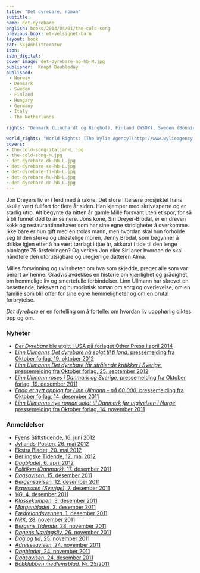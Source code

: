 ```yaml
---
title: "Det dyrebare, roman"
subtitle: 
name: det-dyrebare
english: books/2014/04/01/the-cold-song
previous_book: et-velsignet-barn
layout: book
cat: Skjønnlitteratur
isbn: 
isbn_digital: 
cover_image: det-dyrebare-no-hb-M.jpg
publisher:  Knopf Doubleday 
published:
 - Norway
 - Denmark
 - Sweden
 - Finland
 - Hungary
 - Germany
 - Italy
 - The Netherlands
 
rights: "Denmark (Lindhardt og Ringhof), Finland (WSOY), Sweden (Bonniers), France (Actes Sud), Spain (Galaxia Gutenberg), Netherlands (De Bezige Bij Antwerpen), Hungary (Scolar Kiadó), Germany (Luchterhand), Italy (Guanda), Estonia (Eesti Raamat), USA (Other Press), Lithuania (Gimtasis Zodis), Romania (Editura All)"

world_rights: "World Rights: [The Wylie Agency](http://www.wylieagency.com/)"
covers:
- the-cold-song-italian-L.jpg
- the-cold-song-M.jpg
- det-dyrebare-dk-hb-L.jpg
- det-dyrebare-se-hb-L.jpg
- det-dyrebare-fi-hb-L.jpg
- det-dyrebare-hu-hb-L.jpg
- det-dyrebare-de-hb-L.jpg
---
```

Jon Dreyers liv er i ferd med å rakne. Det store litterære prosjektet hans skulle vært fullført for flere år siden. Han kjemper med skrivesperre og er stadig utro. Alt begynte da nitten år gamle Mille forsvant uten et spor, for så å bli funnet død to år seinere. Jons kone, Siri Dreyer-Brodal, er en dreven kokk og restaurant­innehaver som har sine egne stridigheter å overkomme. Ikke bare er hun gift med en troløs mann, men hvordan skal hun forholde seg til den sterke og utrøstelige moren, Jenny Brodal, som begynner å drikke igjen etter å ha vært tørrlagt i tjue år, akkurat i tide til den lenge planlagte 75-årsfeiringen? Og verken Jon eller Siri aner hvordan de skal håndtere den uforutsigbare og uregjerlige datteren Alma.

Milles forsvinning og uvissheten om hva som skjedde, preger alle som var berørt av henne. Gradvis avdekkes en historie om kjærlighet og grådighet, om hemmelige liv og smertefulle forbindelser. Linn Ullmann har skrevet en besettende, beksvart og humoristisk roman om sorg og overlevelse, om en familie som blir offer for sine egne hemmeligheter og om en brutal forbrytelse.

*Det dyrebare* er en fortelling om å fortelle: om hvordan liv uopphørlig diktes opp og om.

### Nyheter

- [*Det Dyrebare* ble utgitt i USA på forlaget Other Press i april 2014](http://www.oktober.no/Forsidenyheter/Glitrende-omtale-av-Linn-Ullmanns-Det-dyrebare-i-The-New-York-Times)
- [*Linn Ullmanns Det dyrebare nå solgt til ti land*, pressemelding fra Oktober forlag, 19. oktober 2012](http://oktober.no/Forsidenyheter/Linn-Ullmanns-Det-dyrebare-naa-ti-land)
- [*Linn Ullmanns Det dyrebare får strålende kritikker i Sverige*, pressemelding fra Oktober forlag, 25. september 2012](http://oktober.no/Nyheter/Linn-Ullmanns-Det-dyrebare-straalende-kritikker-i-Sverige)  
- [*Linn Ullmann roses i Danmark og Sverige*, pressemelding fra Oktober forlag, 19. desember 2011](http://oktober.no/nor/forsidenyheter/linn_ullmann_roses_i_danmark_og_sverige)  
- [*Enda et nytt opplag for Linn Ullmann - nå 60 000*, pressemelding fra Oktober forlag, 14. desember 2011](http://oktober.no/nor/forsidenyheter/enda_et_nytt_opplag_for_linn_ullmann_naa_60_000)  
- [*Linn Ullmanns nye roman solgt til Danmark før utgivelsen i Norge*, pressemelding fra Oktober forlag, 14. november 2011](http://www.oktober.no/nor/forsidenyheter/linn_ullmanns_nye_roman_solgt_til_danmark_foer_utgivelsen_i_norge)  


### Anmeldelser

- [Fyens Stiftstidende, 16. juni 2012](/assets/files/Fyens-Stiftstidende-16-06-2012.pdf)  
- [Jyllands-Posten, 26. mai 2012](/assets/files/Jyllands-Posten-26-05-2012.pdf)  
- [Ekstra Bladet, 20. mai 2012](/assets/files/Ekstra-Bladet-20-05-2012.pdf)  
- [Berlingske Tidende, 12. mai 2012](/assets/files/Berlingske-Tidende-12-05-2012.pdf)  
- [*Dagbladet*, 6. april 2012](http://www.dagbladet.no/2012/04/06/kultur/litteratur/bok/linn_ullmann/camilla_lckberg/20980206/)  
- [*Politiken (Danmark)*, 17. desember 2011](/assets/files/Politiken-DK-17-12-2011.pdf)  
- [*Dagsavisen*, 15. desember 2011](/assets/files/Dagsavisen-15-12-2011.pdf)  
- [*Bergensavisen*, 12. desember 2011](/assets/files/Bergensavisen-12-12-2011.pdf)  
- [*Expressen (Sverige)*, 7. desember 2011](http://kvp.expressen.se/1.2644394)  
- [*VG*, 4. desember 2011](/assets/files/VG-04-12-2011.pdf)  
- [*Klassekampen*, 3. desember 2011](/assets/files/Klassekampen-03-12-2011.pdf)  
- [*Morgenbladet*, 2. desember 2011](/assets/files/Morgenbladet-02-12-2011.pdf)  
- [*Fædrelandsvennen*, 1. desember 2011](Faedrelandsvennen-01-12-2011.pdf)  
- [*NRK*, 28. november 2011](http://www.nrk.no/nyheter/kultur/litteratur/1.7894063)  
- [*Bergens Tidende*, 28. november 2011](/assets/files/BT-28-11-2011.pdf)  
- [*Dagens Næringsliv*, 26. november 2011](/assets/files/Dagens-Naeringsliv-26-11-2011.pdf)  
- [*Dag og tid*, 25. november 2011](/assets/files/Dag-og-tid-25-11-2011.pdf)  
- [*Adresseavisen*, 24. november 2011](/assets/files/Adresseavisen-24-11-2011.pdf)  
- [*Dagbladet*, 24. november 2011](/assets/files/Dagbladet-24-11-2011.pdf)  
- [*Dagsavisen*, 24. desember 2011](/assets/files/Dagsavisen-24-11-2011.pdf)  
- [*Bokklubben medlemsblad*, Nr. 25/2011](/assets/files/Bokklubben-presentasjon-2011.pdf)  

